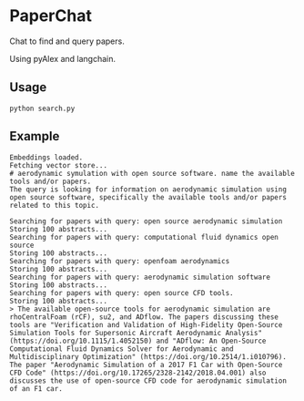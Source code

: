 # PaperChat
Chat to find and query papers.

Using pyAlex and langchain.

## Usage

```python search.py```

## Example

```Getting base embeddings...
Embeddings loaded.
Fetching vector store...
# aerodynamic symulation with open source software. name the available tools and/or papers.
The query is looking for information on aerodynamic simulation using open source software, specifically the available tools and/or papers related to this topic.

Searching for papers with query: open source aerodynamic simulation
Storing 100 abstracts...
Searching for papers with query: computational fluid dynamics open source
Storing 100 abstracts...
Searching for papers with query: openfoam aerodynamics
Storing 100 abstracts...
Searching for papers with query: aerodynamic simulation software
Storing 100 abstracts...
Searching for papers with query: open source CFD tools.
Storing 100 abstracts...
> The available open-source tools for aerodynamic simulation are rhoCentralFoam (rCF), su2, and ADflow. The papers discussing these tools are "Verification and Validation of High-Fidelity Open-Source Simulation Tools for Supersonic Aircraft Aerodynamic Analysis" (https://doi.org/10.1115/1.4052150) and "ADflow: An Open-Source Computational Fluid Dynamics Solver for Aerodynamic and Multidisciplinary Optimization" (https://doi.org/10.2514/1.i010796). The paper "Aerodynamic Simulation of a 2017 F1 Car with Open-Source CFD Code" (https://doi.org/10.17265/2328-2142/2018.04.001) also discusses the use of open-source CFD code for aerodynamic simulation of an F1 car.
```